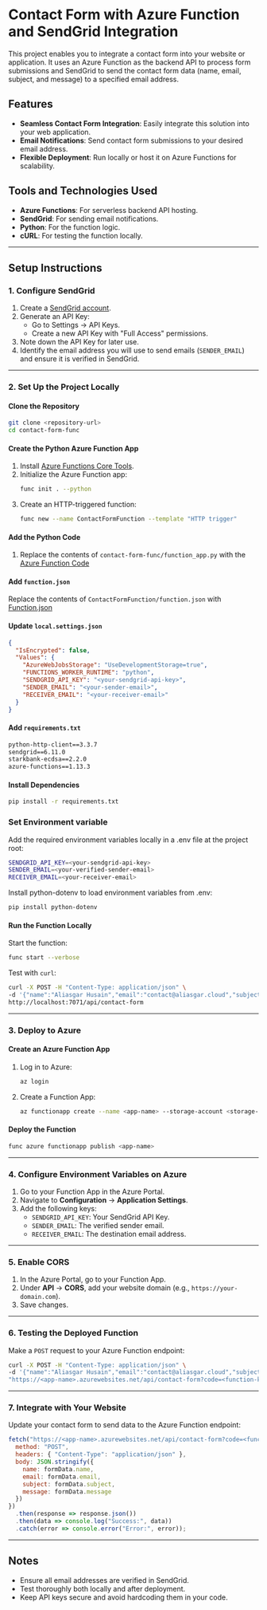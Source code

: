# Contact Form with Azure Function and SendGrid Integration

This project enables you to integrate a contact form into your website or application. It uses an Azure Function as the backend API to process form submissions and SendGrid to send the contact form data (name, email, subject, and message) to a specified email address.

## Features
- **Seamless Contact Form Integration**: Easily integrate this solution into your web application.
- **Email Notifications**: Send contact form submissions to your desired email address.
- **Flexible Deployment**: Run locally or host it on Azure Functions for scalability.

## Tools and Technologies Used
- **Azure Functions**: For serverless backend API hosting.
- **SendGrid**: For sending email notifications.
- **Python**: For the function logic.
- **cURL**: For testing the function locally.

---

## Setup Instructions

### 1. **Configure SendGrid**
1. Create a [SendGrid account](https://sendgrid.com/).
2. Generate an API Key:
   - Go to Settings -> API Keys.
   - Create a new API Key with "Full Access" permissions.
3. Note down the API Key for later use.
4. Identify the email address you will use to send emails (`SENDER_EMAIL`) and ensure it is verified in SendGrid.

---

### 2. **Set Up the Project Locally**

#### Clone the Repository
```bash
git clone <repository-url>
cd contact-form-func
```

#### Create the Python Azure Function App
1. Install [Azure Functions Core Tools](https://learn.microsoft.com/en-us/azure/azure-functions/functions-run-local).
2. Initialize the Azure Function app:
   ```bash
   func init . --python
   ```
3. Create an HTTP-triggered function:
   ```bash
   func new --name ContactFormFunction --template "HTTP trigger"
   ```

#### Add the Python Code
1. Replace the contents of `contact-form-func/function_app.py` with the [Azure Function Code](./contact-form-func/function_app.py)
  
#### Add `function.json`
Replace the contents of `ContactFormFunction/function.json` with [Function.json](./contact-form-func/function.json)

#### Update `local.settings.json`
```json
{
  "IsEncrypted": false,
  "Values": {
    "AzureWebJobsStorage": "UseDevelopmentStorage=true",
    "FUNCTIONS_WORKER_RUNTIME": "python",
    "SENDGRID_API_KEY": "<your-sendgrid-api-key>",
    "SENDER_EMAIL": "<your-sender-email>",
    "RECEIVER_EMAIL": "<your-receiver-email>"
  }
}
```

#### Add `requirements.txt`
```txt
python-http-client==3.3.7
sendgrid==6.11.0
starkbank-ecdsa==2.2.0
azure-functions==1.13.3
```

#### Install Dependencies
```bash
pip install -r requirements.txt
```

### Set Environment variable
Add the required environment variables locally in a .env file at the project root:
```bash
SENDGRID_API_KEY=<your-sendgrid-api-key>
SENDER_EMAIL=<your-verified-sender-email>
RECEIVER_EMAIL=<your-receiver-email>
```
Install python-dotenv to load environment variables from .env:
```bash
pip install python-dotenv
```

#### Run the Function Locally
Start the function:
```bash
func start --verbose
```

Test with `curl`:
```bash
curl -X POST -H "Content-Type: application/json" \
-d '{"name":"Aliasgar Husain","email":"contact@aliasgar.cloud","subject":"Hello","message":"This is a test message"}' \
http://localhost:7071/api/contact-form
```

---

### 3. **Deploy to Azure**

#### Create an Azure Function App
1. Log in to Azure:
   ```bash
   az login
   ```
2. Create a Function App:
   ```bash
   az functionapp create --name <app-name> --storage-account <storage-account> --resource-group <resource-group> --runtime python --runtime-version 3.10 --consumption-plan-location <region>
   ```

#### Deploy the Function
```bash
func azure functionapp publish <app-name>
```

---

### 4. **Configure Environment Variables on Azure**
1. Go to your Function App in the Azure Portal.
2. Navigate to **Configuration** -> **Application Settings**.
3. Add the following keys:
   - `SENDGRID_API_KEY`: Your SendGrid API Key.
   - `SENDER_EMAIL`: The verified sender email.
   - `RECEIVER_EMAIL`: The destination email address.

---

### 5. **Enable CORS**
1. In the Azure Portal, go to your Function App.
2. Under **API** -> **CORS**, add your website domain (e.g., `https://your-domain.com`).
3. Save changes.

---

### 6. **Testing the Deployed Function**
Make a `POST` request to your Azure Function endpoint:
```bash
curl -X POST -H "Content-Type: application/json" \
-d '{"name":"Aliasgar Husain","email":"contact@aliasgar.cloud","subject":"Hello","message":"This is a test message"}' \
"https://<app-name>.azurewebsites.net/api/contact-form?code=<function-key>"
```

---

### 7. **Integrate with Your Website**
Update your contact form to send data to the Azure Function endpoint:
```javascript
fetch("https://<app-name>.azurewebsites.net/api/contact-form?code=<function-key>", {
  method: "POST",
  headers: { "Content-Type": "application/json" },
  body: JSON.stringify({
    name: formData.name,
    email: formData.email,
    subject: formData.subject,
    message: formData.message
  })
})
  .then(response => response.json())
  .then(data => console.log("Success:", data))
  .catch(error => console.error("Error:", error));
```

---

## Notes
- Ensure all email addresses are verified in SendGrid.
- Test thoroughly both locally and after deployment.
- Keep API keys secure and avoid hardcoding them in your code.
